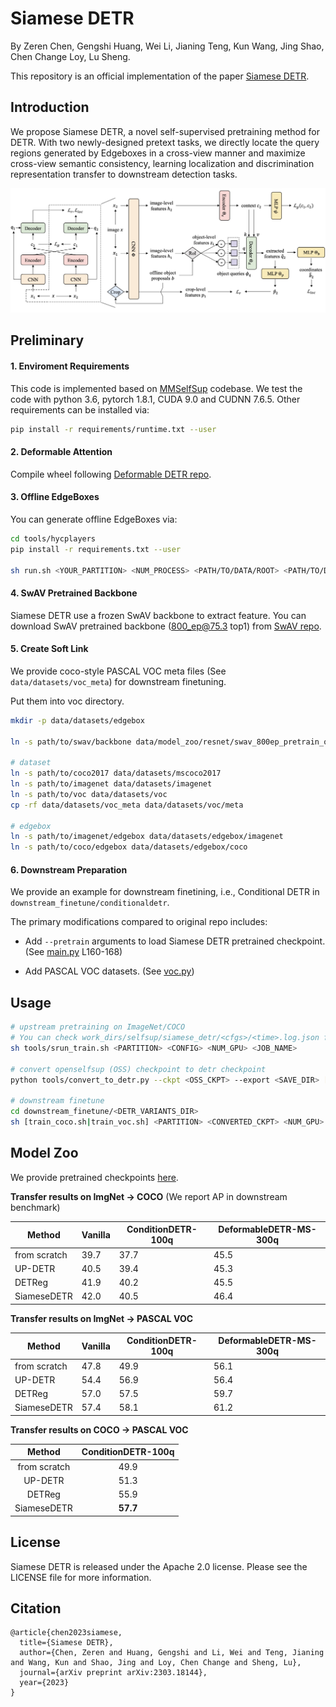 # Siamese DETR

By Zeren Chen, Gengshi Huang, Wei Li, Jianing Teng, Kun Wang, Jing Shao, Chen Change Loy, Lu Sheng.

This repository is an official implementation of the paper [Siamese DETR](https://arxiv.org/abs/2303.18144).

## Introduction

We propose Siamese DETR, a novel self-supervised pretraining method for DETR. With two newly-designed pretext tasks, we directly locate the query regions generated by Edgeboxes in a cross-view manner and maximize cross-view semantic consistency, learning localization and discrimination representation transfer to downstream  detection tasks.

<div align="center"><img src="assets/siamese_detr.jpg" width=850/></div>



## Preliminary

#### 1. Enviroment Requirements

This code is implemented based on [MMSelfSup](https://github.com/open-mmlab/mmselfsup) codebase. We test the code with python 3.6, pytorch 1.8.1, CUDA 9.0 and CUDNN 7.6.5. Other requirements can be installed via:

```bash
pip install -r requirements/runtime.txt --user
```

#### 2. Deformable Attention

Compile wheel following [Deformable DETR repo](https://github.com/fundamentalvision/Deformable-DETR).

#### 3. Offline EdgeBoxes

You can generate offline EdgeBoxes via:

```bash
cd tools/hycplayers
pip install -r requirements.txt --user

sh run.sh <YOUR_PARTITION> <NUM_PROCESS> <PATH/TO/DATA/ROOT> <PATH/TO/DATA/META> <PATH/TO/SAVE/DIR> <DATASET>  # <DATASET> should be imagenet or coco 
```

#### 4. SwAV Pretrained Backbone

Siamese DETR use a frozen SwAV backbone to extract feature. You can download SwAV pretrained backbone (800_ep@75.3 top1) from [SwAV repo](https://github.com/facebookresearch/swav).

#### 5. Create Soft Link

We provide coco-style PASCAL VOC meta files (See `data/datasets/voc_meta`) for downstream finetuning.

Put them into voc directory.

```bash
mkdir -p data/datasets/edgebox

ln -s path/to/swav/backbone data/model_zoo/resnet/swav_800ep_pretrain_oss.pth.tar

# dataset
ln -s path/to/coco2017 data/datasets/mscoco2017
ln -s path/to/imagenet data/datasets/imagenet
ln -s path/to/voc data/datasets/voc
cp -rf data/datasets/voc_meta data/datasets/voc/meta

# edgebox
ln -s path/to/imagenet/edgebox data/datasets/edgebox/imagenet
ln -s path/to/coco/edgebox data/datasets/edgebox/coco
```

#### 6. Downstream Preparation

We provide an example for downstream finetining, i.e., Conditional DETR in `downstream_finetune/conditionaldetr`.

The primary modifications compared to original repo includes:

* Add `--pretrain` arguments to load Siamese DETR pretrained checkpoint. (See [main.py](downstream_finetune/conditionaldetr/main.py) L160-168)

* Add PASCAL VOC datasets. (See [voc.py](downstream_finetune/conditionaldetr/datasets/voc.py)) 

## Usage

```bash
# upstream pretraining on ImageNet/COCO
# You can check work_dirs/selfsup/siamese_detr/<cfgs>/<time>.log.json for training details.
sh tools/srun_train.sh <PARTITION> <CONFIG> <NUM_GPU> <JOB_NAME>  

# convert openselfsup (OSS) checkpoint to detr checkpoint
python tools/convert_to_detr.py --ckpt <OSS_CKPT> --export <SAVE_DIR> [--deform]

# downstream finetune
cd downstream_finetune/<DETR_VARIANTS_DIR>
sh [train_coco.sh|train_voc.sh] <PARTITION> <CONVERTED_CKPT> <NUM_GPU> <JOB_NAME>
```

## Model Zoo

We provide pretrained checkpoints [here](https://github.com/Zx55/SiameseDETR/releases/tag/v0.1).

**Transfer results on ImgNet -> COCO** (We report AP in downstream benchmark)

<table>
  <thead>
    <th>Method</th>
    <th>Vanilla</th>
    <th>ConditionDETR-100q</th>
    <th>DeformableDETR-MS-300q</th>
  </thead>
  <tbody>
    <tr>
      <td>from scratch</td>
      <td>39.7</td>
      <td>37.7</td>
      <td>45.5</td>
    </tr>
    <tr>
      <td>UP-DETR</td>
      <td>40.5</td>
      <td>39.4</td>
      <td>45.3</td>
    </tr>
    <tr>
      <td>DETReg</td>
      <td>41.9</td>
      <td>40.2</td>
      <td>45.5</td>
    </tr>
    <tr>
      <td>SiameseDETR</td>
      <td>42.0</td>
      <td>40.5</td>
      <td>46.4</td>
    </tr>
  </tbody>
</table>

**Transfer results on ImgNet -> PASCAL VOC**

<table>
  <thead>
    <th>Method</th>
    <th>Vanilla</th>
    <th>ConditionDETR-100q</th>
    <th>DeformableDETR-MS-300q</th>
  </thead>
  <tbody>
    <tr>
      <td>from scratch</td>
      <td>47.8</td>
      <td>49.9</td>
      <td>56.1</td>
    </tr>
    <tr>
      <td>UP-DETR</td>
      <td>54.4</td>
      <td>56.9</td>
      <td>56.4</td>
    </tr>
    <tr>
      <td>DETReg</td>
      <td>57.0</td>
      <td>57.5</td>
      <td>59.7</td>
    </tr>
    <tr>
      <td>SiameseDETR</td>
      <td>57.4</td>
      <td>58.1</td>
      <td>61.2</td>
    </tr>
  </tbody>
</table>

**Transfer results on COCO -> PASCAL VOC**

|Method|ConditionDETR-100q|
|:----:|:----:|
|from scratch|49.9|
|UP-DETR|51.3|
|DETReg|55.9|
|SiameseDETR|**57.7**|

## License

Siamese DETR is released under the Apache 2.0 license. Please see the LICENSE file for more information.

## Citation

```
@article{chen2023siamese,
  title={Siamese DETR},
  author={Chen, Zeren and Huang, Gengshi and Li, Wei and Teng, Jianing and Wang, Kun and Shao, Jing and Loy, Chen Change and Sheng, Lu},
  journal={arXiv preprint arXiv:2303.18144},
  year={2023}
}
```
